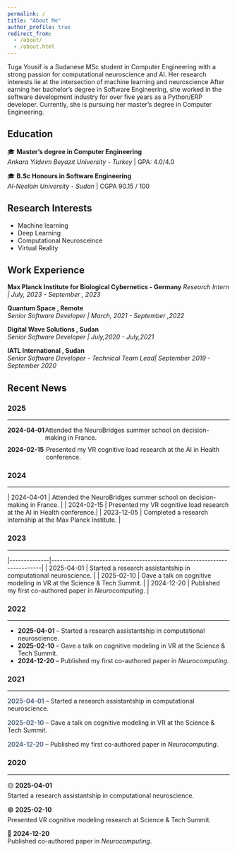 ```yaml
---
permalink: /
title: "About Me"
author_profile: true
redirect_from: 
  - /about/
  - /about.html
---
```


Tuga Yousif is a Sudanese MSc student in Computer Engineering with a strong passion for computational neuroscience and AI. Her research interests lie at the intersection of machine learning and neuroscience After earning her bachelor’s degree in Software Engineering, she worked in the software development industry for over five years as a Python/ERP developer. Currently, she is pursuing her master’s degree in Computer Engineering. 



## Education

 🎓 **Master’s degree in Computer Engineering**  
 *Ankara Yıldırım Beyazıt University - Turkey* |  GPA: 4.0/4.0
 
 🎓 **B.Sc Honours in Software Engineering**  
 *Al-Neelain University - Sudan* | CGPA 90.15 / 100


## Research Interests 
* Machine learning 
* Deep Learning 
* Computational Neurosceince 
* Virtual Reality 

## Work Experience

 **Max Planck Institute for Biological Cybernetics - Germany**
 *Research Intern |  July, 2023 - September , 2023*
 
 **Quantum Space  ,  Remote**  
 *Senior Software Developer | March, 2021 - September ,2022*

 **Digital Wave Solutions  ,  Sudan**  
 *Senior Software Developer |   July,2020 - July,2021*

 **IATL International  ,   Sudan**  
 *Senior Software Developer - Technical Team Lead|   September 2019 - September 2020*

## Recent News

### 2025
---

<div style="display: flex; margin-bottom: 10px;">
  <div style="width: 100px; font-weight: bold;">2024-04-01</div>
  <div>Attended the NeuroBridges summer school on decision-making in France.</div>
</div>

<div style="display: flex; margin-bottom: 10px;">
  <div style="width: 100px; font-weight: bold;">2024-02-15</div>
  <div>Presented my VR cognitive load research at the AI in Health conference.</div>
</div>

### 2024
---

| 2024-04-01 | Attended the NeuroBridges summer school on decision-making in France. |
| 2024-02-15 | Presented my VR cognitive load research at the AI in Health conference.|
| 2023-12-05 | Completed a research internship at the Max Planck Institute.           |



### 2023
---

|--------------|--------------------------------------------------------------------------|
| 2025-04-01    | Started a research assistantship in computational neuroscience.         |
| 2025-02-10    | Gave a talk on cognitive modeling in VR at the Science & Tech Summit.   |
| 2024-12-20    | Published my first co-authored paper in *Neurocomputing*.               |


### 2022
---

- **2025-04-01** – Started a research assistantship in computational neuroscience.
- **2025-02-10** – Gave a talk on cognitive modeling in VR at the Science & Tech Summit.
- **2024-12-20** – Published my first co-authored paper in *Neurocomputing*.


### 2021
---

<ul style="list-style: none; padding-left: 0;">
  <li style="margin-bottom: 15px;">
    <span style="font-weight: bold; color: #566883;">2025-04-01</span> – Started a research assistantship in computational neuroscience.
  </li>
  <li style="margin-bottom: 15px;">
    <span style="font-weight: bold; color: #566883;">2025-02-10</span> – Gave a talk on cognitive modeling in VR at the Science & Tech Summit.
  </li>
  <li style="margin-bottom: 15px;">
    <span style="font-weight: bold; color: #566883;">2024-12-20</span> – Published my first co-authored paper in <i>Neurocomputing</i>.
  </li>
</ul>


### 2020
---

🟡 **2025-04-01**  
Started a research assistantship in computational neuroscience.  

🟢 **2025-02-10**  
Presented VR cognitive modeling research at Science & Tech Summit.  

🔵 **2024-12-20**  
Published co-authored paper in *Neurocomputing*.  
